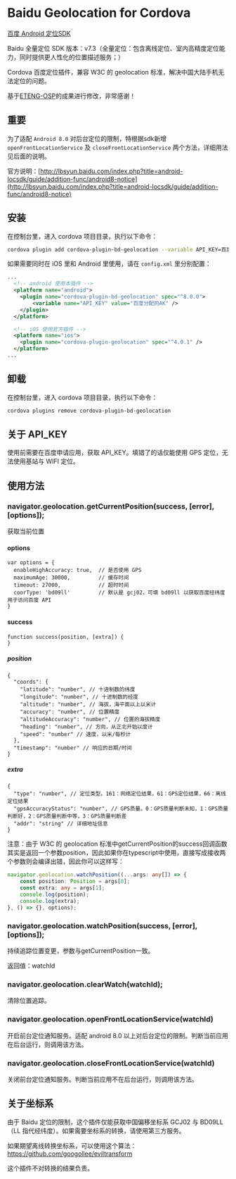 # Baidu Geolocation for Cordova

[百度 Android 定位SDK](http://lbsyun.baidu.com/index.php?title=android-locsdk)

Baidu 全量定位 SDK 版本：v7.3（全量定位：包含离线定位、室内高精度定位能力，同时提供更人性化的位置描述服务；）

Cordova 百度定位插件，兼容 W3C 的 geolocation 标准，解决中国大陆手机无法定位的问题。

基于[ETENG-OSP](https://github.com/ETENG-OSP/cordova-plugin-baidu-geolocation)的成果进行修改，非常感谢！

## 重要

为了适配 `Android 8.0` 对后台定位的限制，特根据sdk新增 `openFrontLocationService` 及 `closeFrontLocationService` 两个方法，详细用法见后面的说明。

官方说明：[http://lbsyun.baidu.com/index.php?title=android-locsdk/guide/addition-func/android8-notice](http://lbsyun.baidu.com/index.php?title=android-locsdk/guide/addition-func/android8-notice)

## 安装

在控制台里，进入 cordova 项目目录，执行以下命令：

```bash
cordova plugin add cordova-plugin-bd-geolocation --variable API_KEY=百度分配的AK --save
```

如果需要同时在 iOS 里和 Android 里使用，请在 `config.xml` 里分别配置：

```xml
...
  <!-- android 使用本插件 -->
  <platform name="android">
    <plugin name="cordova-plugin-bd-geolocation" spec="^8.0.0">
        <variable name="API_KEY" value="百度分配的AK" />
    </plugin>
  </platform>

  <!-- iOS 使用官方插件 -->
  <platform name="ios">
    <plugin name="cordova-plugin-geolocation" spec="^4.0.1" />
  </platform>
...
```

## 卸载

在控制台里，进入 cordova 项目目录，执行以下命令：

```bash
cordova plugins remove cordova-plugin-bd-geolocation
```

## 关于 API_KEY

使用前需要在百度申请应用，获取 API_KEY。填错了的话仅能使用 GPS 定位，无法使用基站与 WIFI 定位。


## 使用方法

### navigator.geolocation.getCurrentPosition(success, [error], [options]);

获取当前位置

#### options

```
var options = {
  enableHighAccuracy: true,  // 是否使用 GPS
  maximumAge: 30000,         // 缓存时间
  timeout: 27000,            // 超时时间
  coorType: 'bd09ll'         // 默认是 gcj02，可填 bd09ll 以获取百度经纬度用于访问百度 API
}
```

#### success

```
function success(position, [extra]) {
}
```

##### position

```
{
  "coords": {
    "latitude": "number", // 十进制数的纬度
    "longitude": "number", // 十进制数的经度
    "altitude": "number", // 海拔，海平面以上以米计
    "accuracy": "number", // 位置精度
    "altitudeAccuracy": "number", // 位置的海拔精度
    "heading": "number", // 方向，从正北开始以度计
    "speed": "number" // 速度，以米/每秒计
  },
  "timestamp": "number" // 响应的日期/时间
}
```

##### extra

```
{
  "type": "number", // 定位类型。161：网络定位结果，61：GPS定位结果，66：离线定位结果
  "gpsAccuracyStatus": "number", // GPS质量。0：GPS质量判断未知，1：GPS质量判断好，2：GPS质量判断中等，3：GPS质量判断差
  "addr": "string" // 详细地址信息
}
```

注意：由于 W3C 的 geolocation 标准中getCurrentPosition的success回调函数其实是返回一个参数position，因此如果你在typescript中使用，直接写成接收两个参数则会编译出错，因此你可以这样写：

```typescript
navigator.geolocation.watchPosition((...args: any[]) => {
    const position: Position = args[0];
    const extra: any = args[1];
    console.log(position);
    console.log(extra);
}, () => {}, options);
```

### navigator.geolocation.watchPosition(success, [error], [options]);

持续追踪位置变更，参数与getCurrentPosition一致。

返回值：watchId

### navigator.geolocation.clearWatch(watchId);

清除位置追踪。

### navigator.geolocation.openFrontLocationService(watchId)

开启前台定位通知服务。适配 android 8.0 以上对后台定位的限制。判断当前应用在后台运行，则调用该方法。

### navigator.geolocation.closeFrontLocationService(watchId)

关闭前台定位通知服务。判断当前应用不在后台运行，则调用该方法。

## 关于坐标系

由于 Baidu 定位的限制，这个插件仅能获取中国偏移坐标系 GCJ02 与 BD09LL（LL 指代经纬度）。如果需要坐标系的转换，请使用第三方服务。

如果期望离线转换坐标系，可以使用这个算法：https://github.com/googollee/eviltransform

这个插件不对转换的结果负责。

